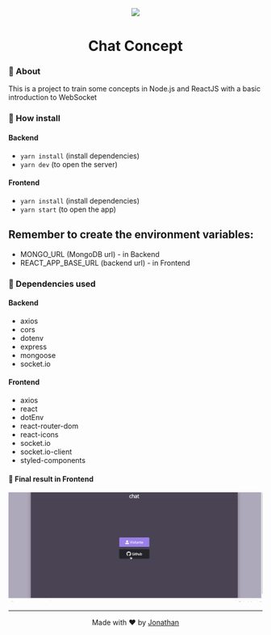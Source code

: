 <p align="center">
  <img src="https://www.pngrepo.com/png/262627/170/chat.png" width="120px"/>
  </p>
  
  <h1 align="center">Chat Concept</h1>
  
### :rocket: About
This is a project to train some concepts in Node.js and ReactJS with a basic introduction to WebSocket

### :rocket: How install

#### Backend

- `yarn install` (install dependencies)
- `yarn dev` (to open the server)

#### Frontend
- `yarn install` (install dependencies)
- `yarn start` (to open the app)

## Remember to create the environment variables:
- MONGO_URL (MongoDB url) - in Backend
- REACT_APP_BASE_URL (backend url) - in Frontend

### :rocket: Dependencies used

#### Backend

- axios
- cors
- dotenv
- express
- mongoose
- socket.io

#### Frontend

- axios
- react
- dotEnv
- react-router-dom
- react-icons
- socket.io
- socket.io-client
- styled-components
    
#### :rocket: Final result in Frontend

<p align="center">
<img src="frontend/src/assets/c.gif" alt="gif"/>
</p>

<hr/>

<p align="center">
Made with ♥ by <a href="https://www.linkedin.com/in/jonathan-barros-franco">Jonathan</a>
</p>

